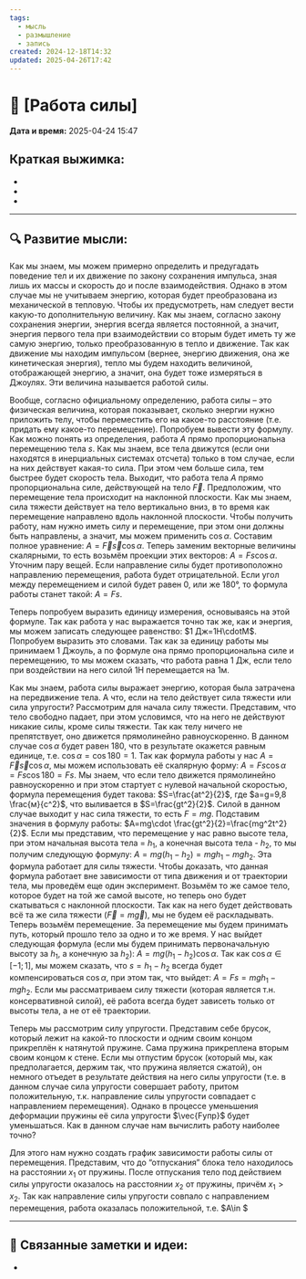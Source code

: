 ```yaml
---
tags:
  - мысль
  - размышление
  - запись
created: 2024-12-18T14:32
updated: 2025-04-26T17:42
---
```


# 💭  [Работа силы]

**Дата и время:** 2025-04-24 15:47

**Краткая выжимка:**
 - 
 - 
 - 
 - 

---

## 🔍 Развитие мысли:

Как мы знаем, мы можем примерно определить и предугадать поведение тел и их движение по закону сохранения импульса, зная лишь их массы и скорость до и после взаимодействия. Однако в этом случае мы не учитываем энергию, которая будет преобразована из механической в тепловую. Чтобы их предусмотреть, нам следует вести какую-то дополнительную величину. Как мы знаем, согласно закону сохранения энергии, энергия всегда является постоянной, а значит, энергия первого тела при взаимодействии со вторым будет иметь ту же самую энергию, только преобразованную в тепло и движение. Так как движение мы находим импульсом (вернее, энергию движения, она же кинетическая энергия), тепло мы будем находить величиной, отображающей энергию, а значит, она будет тоже измеряться в Джоулях. Эти величина называется работой силы. 

Вообще, согласно официальному определению, работа силы – это физическая величина, которая показывает, сколько энергии нужно приложить телу, чтобы переместить его на какое-то расстояние (т.е. придать ему какое-то перемещение). Попробуем вывести эту формулу. Как можно понять из определения, работа $A$ прямо пропорциональна перемещению тела $s$. Как мы знаем, все тела движутся (если они находятся в инерциальных системах отсчета) только в том случае, если на них действует какая-то сила. При этом чем больше сила, тем быстрее будет скорость тела. Выходит, что работа тела $A$ прямо пропорциональна силе, действующей на тело $\vec{F}$. Предположим, что перемещение тела происходит на наклонной плоскости. Как мы знаем, сила тяжести действует на тело вертикально вниз, в то время как перемещение направлено вдоль наклонной плоскости. Чтобы получить работу, нам нужно иметь силу и перемещение, при этом они должны быть направлены, а значит, мы можем применить $\cos{\alpha}$. Составим полное уравнение: $A=\vec{F}\vec{s}\cos{\alpha}$. Теперь заменим векторные величины скалярными, то есть возьмём проекции этих векторов: $A=Fs\cos{\alpha}$. Уточним пару вещей. Если направление силы будет противоположно направлению перемещения, работа будет отрицательной. Если угол между перемещением и силой будет равен 0, или же 180°, то формула работы станет такой: $A=Fs$.

Теперь попробуем выразить единицу измерения, основываясь на этой формуле. Так как работа у нас выражается точно так же, как и энергия, мы можем записать следующее равенство: $1 Дж=1Н\cdotМ$. Попробуем выразить это словами. Так как за единицу работы мы принимаем 1 Джоуль, а по формуле она прямо пропорциональна силе и перемещению, то мы можем сказать, что работа равна 1 Дж, если тело при воздействии на него силой 1Н перемещается на 1м.

Как мы знаем, работа силы выражает энергию, которая была затрачена на передвижение тела. А что, если на тело действует сила тяжести или сила упругости? Рассмотрим для начала силу тяжести. Представим, что тело свободно падает, при этом условимся, что на него не действуют никакие силы, кроме силы тяжести. Так как телу ничего не препятствует, оно движется прямолинейно равноускоренно. В данном случае $\cos \alpha$ будет равен 180, что в результате окажется равным единице, т.е. $\cos \alpha=\cos 180 = 1$. Так как формула работы у нас $A=\vec{F}\vec{s}\cos \alpha$, мы можем использовать её скалярную форму: $A=Fs\cos \alpha = Fs\cos 180= Fs$. Мы знаем, что если тело движется прямолинейно равноускоренно и при этом стартует с нулевой начальной скоростью, формула перемещения будет такова: $S=\frac{at^2}{2}$, где $a=g=9,8 \frac{м}{с^2}$, что выливается в $S=\frac{gt^2}{2}$. Силой в данном случае выходит у нас сила тяжести, то есть $F=mg$. Подставим значения в формулу работы: $A=mg\cdot \frac{gt^2}{2}=\frac{mg^2t^2}{2}$. Если мы представим, что перемещение у нас равно высоте тела, при этом начальная высота тела = $h_{1}$, а конечная высота тела - $h_{2}$, то мы получим следующую формулу: $A=mg(h_{1}-h_{2})= mgh_{1}-mgh_{2}$. Эта формула работает для силы тяжести. Чтобы доказать, что данная формула работает вне зависимости от типа движения и от траектории тела, мы проведём еще один эксперимент.
Возьмём то же самое тело, которое будет на той же самой высоте, но теперь оно будет скатываться с наклонной плоскости. Так как на него будет действовать всё та же сила тяжести ($\vec{F}=m \vec{g}$), мы не будем её раскладывать. Теперь возьмём перемещение. За перемещение мы будем принимать путь, который прошло тело за одно и то же время. У нас выйдет следующая формула (если мы будем принимать первоначальную высоту за $h_{1}$, а конечную за $h_{2}$): $A=mg(h_{1}-h_{2})\cos \alpha$. Так как $\cos \alpha\in[-1;1]$, мы можем сказать, что $s=h_{1}-h_{2}$ всегда будет компенсироваться $\cos \alpha$, при этом так, что выйдет: $A=Fs=mgh_{1}-mgh_{2}$. Если мы рассматриваем силу тяжести (которая является т.н. консервативной силой), её работа всегда будет зависеть только от высоты тела, а не от её траектории.

Теперь мы рассмотрим силу упругости. Представим себе брусок, который лежит на какой-то плоскости и одним своим концом прикреплён к натянутой пружине. Сама пружина прикреплена вторым своим концом к стене. Если мы отпустим брусок (который мы, как предполагается, держим так, что пружина является сжатой), он немного отъедет в результате действия на него силы упругости (т.е. в данном случае сила упругости совершает работу, притом положительную, т.к. направление силы упругости совпадает с направлением перемещения). Однако в процессе уменьшения деформации пружины её сила упругости $\vec{Fупр}$ будет уменьшаться. Как в данном случае нам вычислить работу наиболее точно?

Для этого нам нужно создать график зависимости работы силы от перемещения. Представим, что до “отпускания” блока тело находилось на расстоянии $x_{1}$ от пружины. После отпускания тело под действием силы упругости оказалось на расстоянии $x_{2}$ от пружины, причём $x_{1} >x_{2}$. Так как направление силы упругости совпало с направлением перемещения, работа оказалась положительной, т.е. $A\in $

---

## 🔄 Связанные заметки и идеи:

- 



